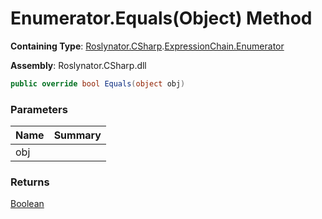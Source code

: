 # Enumerator\.Equals\(Object\) Method

**Containing Type**: [Roslynator.CSharp](../../../README.md)\.[ExpressionChain.Enumerator](../README.md)

**Assembly**: Roslynator\.CSharp\.dll

```csharp
public override bool Equals(object obj)
```

### Parameters

| Name | Summary |
| ---- | ------- |
| obj | |

### Returns

[Boolean](https://docs.microsoft.com/en-us/dotnet/api/system.boolean)

